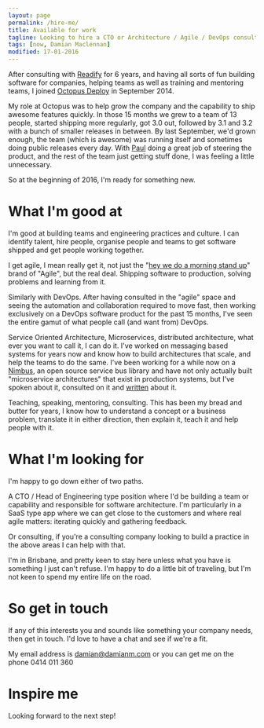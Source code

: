 ```yaml
---
layout: page
permalink: /hire-me/
title: Available for work
tagline: Looking to hire a CTO or Architecture / Agile / DevOps consultant ? We may be a perfect fit.
tags: [now, Damian Maclennan]
modified: 17-01-2016
---
```


After consulting with [Readify](http://readify.net/) for 6 years, and having all sorts of fun building software for companies, helping teams as well as training and mentoring teams, I joined [Octopus Deploy](http://octopus.com/) in September 2014. 

My role at Octopus was to help grow the company and the capability to ship awesome features quickly. In those 15 months we grew to a team of 13 people, started shipping more regularly, got 3.0 out, followed by 3.1 and 3.2 with a bunch of smaller releases in between. By last September, we'd grown enough, the team (which is awesome) was running itself and sometimes doing public releases every day. With [Paul](http://paulstovell.com/) doing a great job of steering the product, and the rest of the team just getting stuff done, I was feeling a little unnecessary.

So at the beginning of 2016, I'm ready for something new.

# What I'm good at #

I'm good at building teams and engineering practices and culture. I can identify talent, hire people, organise people and teams to get software shipped and get people working together.

I get agile, I mean really get it, not just the "[hey we do a morning stand up](http://damianm.com/articles/doing-agile-software-development)" brand of "Agile", but the real deal. Shipping software to production, solving problems and learning from it. 

Similarly with DevOps. After having consulted in the "agile" space and seeing the automation and collaboration required to move fast, then working exclusively on a DevOps software product for the past 15 months, I've seen the entire gamut of what people call (and want from) DevOps. 

Service Oriented Architecture, Microservices, distributed architecture, what ever you want to call it, I can do it. I've worked on messaging based systems for years now and know how to build architectures that scale, and help the teams to do the same. I've been working for a while now on a [Nimbus](http://damianm.com/projects/), an open source service bus library and have not only actually built "microservice architectures" that exist in production systems, but I've spoken about it, consulted on it and [written](http://damianm.com/articles/human-benefits-of-a-microservice-architecture) about it. 

Teaching, speaking, mentoring, consulting.
This has been my bread and butter for years, I know how to understand a concept or a business problem, translate it in either direction, then explain it, teach it and help people with it.

# What I'm looking for #

I'm happy to go down either of two paths.

A CTO / Head of Engineering type position where I'd be building a team or capability and responsible for software architecture. I'm particularly in a SaaS type app where we can get close to the customers and where real agile matters: iterating quickly and gathering feedback.

Or consulting, if you're a consulting company looking to build a practice in the above areas I can help with that.

I'm in Brisbane, and pretty keen to stay here unless what you have is something I just can't refuse. I'm happy to do a little bit of traveling, but I'm not keen to spend my entire life on the road.

# So get in touch #

If any of this interests you and sounds like something your company needs, then get in touch. I'd love to have a chat and see if we're a fit. 

My email address is damian@damianm.com or you can get me on the phone 0414 011 360

# Inspire me #

Looking forward to the next step!
 
